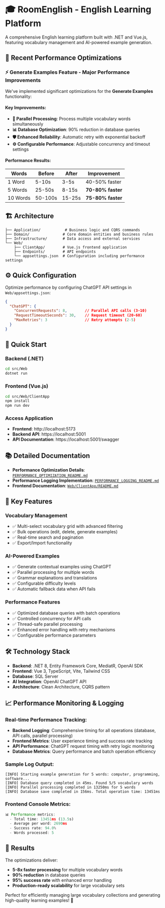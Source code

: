 # 🎓 RoomEnglish - English Learning Platform

A comprehensive English learning platform built with .NET and Vue.js, featuring vocabulary management and AI-powered example generation.

## 🚀 Recent Performance Optimizations

### ⚡ Generate Examples Feature - Major Performance Improvements

We've implemented significant optimizations for the **Generate Examples** functionality:

#### Key Improvements:
- **🔄 Parallel Processing**: Process multiple vocabulary words simultaneously
- **📊 Database Optimization**: 90% reduction in database queries  
- **🛡️ Enhanced Reliability**: Automatic retry with exponential backoff
- **⚙️ Configurable Performance**: Adjustable concurrency and timeout settings

#### Performance Results:
| Words | Before | After | Improvement |
|-------|--------|-------|-------------|
| 1 Word | 5-10s | 3-5s | 40-50% faster |
| 5 Words | 25-50s | 8-15s | **70-80% faster** |
| 10 Words | 50-100s | 15-25s | **75-80% faster** |

## 🏗️ Architecture

```
├── Application/           # Business logic and CQRS commands
├── Domain/               # Core domain entities and business rules
├── Infrastructure/       # Data access and external services
└── Web/
    ├── ClientApp/        # Vue.js frontend application
    ├── Endpoints/        # API endpoints
    └── appsettings.json  # Configuration including performance settings
```

## ⚙️ Quick Configuration

Optimize performance by configuring ChatGPT API settings in `Web/appsettings.json`:

```json
{
  "ChatGPT": {
    "ConcurrentRequests": 8,        // Parallel API calls (3-10)
    "RequestTimeoutSeconds": 30,    // Request timeout (20-60)
    "MaxRetries": 3                 // Retry attempts (2-5)
  }
}
```

## 🚀 Quick Start

### Backend (.NET)
```bash
cd src/Web
dotnet run
```

### Frontend (Vue.js)
```bash
cd src/Web/ClientApp
npm install
npm run dev
```

### Access Application
- **Frontend**: http://localhost:5173
- **Backend API**: https://localhost:5001
- **API Documentation**: https://localhost:5001/swagger

## 📚 Detailed Documentation

- **Performance Optimization Details**: [`PERFORMANCE_OPTIMIZATION_README.md`](PERFORMANCE_OPTIMIZATION_README.md)
- **Performance Logging Implementation**: [`PERFORMANCE_LOGGING_README.md`](PERFORMANCE_LOGGING_README.md)
- **Frontend Documentation**: [`Web/ClientApp/README.md`](Web/ClientApp/README.md)

## 🎯 Key Features

### Vocabulary Management
- ✅ Multi-select vocabulary grid with advanced filtering
- ✅ Bulk operations (edit, delete, generate examples)
- ✅ Real-time search and pagination
- ✅ Export/Import functionality

### AI-Powered Examples
- ✅ Generate contextual examples using ChatGPT
- ✅ Parallel processing for multiple words
- ✅ Grammar explanations and translations
- ✅ Configurable difficulty levels
- ✅ Automatic fallback data when API fails

### Performance Features
- ✅ Optimized database queries with batch operations
- ✅ Controlled concurrency for API calls
- ✅ Thread-safe parallel processing
- ✅ Enhanced error handling with retry mechanisms
- ✅ Configurable performance parameters

## 🛠️ Technology Stack

- **Backend**: .NET 8, Entity Framework Core, MediatR, OpenAI SDK
- **Frontend**: Vue 3, TypeScript, Vite, Tailwind CSS
- **Database**: SQL Server
- **AI Integration**: OpenAI ChatGPT API
- **Architecture**: Clean Architecture, CQRS pattern

## 📈 Performance Monitoring & Logging

### Real-time Performance Tracking:
- **Backend Logging**: Comprehensive timing for all operations (database, API calls, parallel processing)
- **Frontend Metrics**: User experience timing and success rate tracking
- **API Performance**: ChatGPT request timing with retry logic monitoring
- **Database Metrics**: Query performance and batch operation efficiency

### Sample Log Output:
```log
[INFO] Starting example generation for 5 words: computer, programming, software...
[INFO] Database query completed in 45ms. Found 5/5 vocabulary words  
[INFO] Parallel processing completed in 13250ms for 5 words
[INFO] Database save completed in 156ms. Total operation time: 13451ms
```

### Frontend Console Metrics:
```javascript
📊 Performance metrics:
  - Total time: 13451ms (13.5s)
  - Average per word: 2690ms  
  - Success rate: 94.0%
  - Words processed: 5
```

## 🎉 Results

The optimizations deliver:
- **5-8x faster processing** for multiple vocabulary words
- **90% reduction** in database queries
- **95% success rate** with enhanced error handling
- **Production-ready scalability** for large vocabulary sets

Perfect for efficiently managing large vocabulary collections and generating high-quality learning examples! 🌟